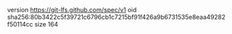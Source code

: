 version https://git-lfs.github.com/spec/v1
oid sha256:80b3422c5f39721c6796cb1c7215bf91f426a9b6731535e8eaa49282f50114cc
size 164
